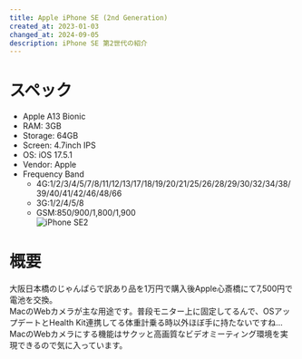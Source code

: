 ```yaml
---
title: Apple iPhone SE (2nd Generation)
created_at: 2023-01-03
changed_at: 2024-09-05
description: iPhone SE 第2世代の紹介
---
```


# スペック
- Apple A13 Bionic
- RAM: 3GB
- Storage: 64GB
- Screen: 4.7inch IPS
- OS: iOS 17.5.1
- Vendor: Apple
- Frequency Band
  - 4G:1/2/3/4/5/7/8/11/12/13/17/18/19/20/21/25/26/28/29/30/32/34/38/39/40/41/42/46/48/66
  - 3G:1/2/4/5/8
  - GSM:850/900/1,800/1,900 <br>
![iPhone SE2](https://i.imgur.com/eSWhlU6.jpeg)

# 概要
大阪日本橋のじゃんぱらで訳あり品を1万円で購入後Apple心斎橋にて7,500円で電池を交換。<br>MacのWebカメラが主な用途です。普段モニター上に固定してるんで、OSアップデートとHealth Kit連携してる体重計乗る時以外ほぼ手に持たないですね…<br>MacのWebカメラにする機能はサクッと高画質なビデオミーティング環境を実現できるので気に入っています。